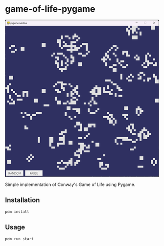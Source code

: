 # game-of-life-pygame

![Screenshot](README_files/Screenshot%202024-07-25%20020900.png)

Simple implementation of Conway's Game of Life using Pygame.

## Installation

```bash
pdm install
```

## Usage

```bash
pdm run start
```